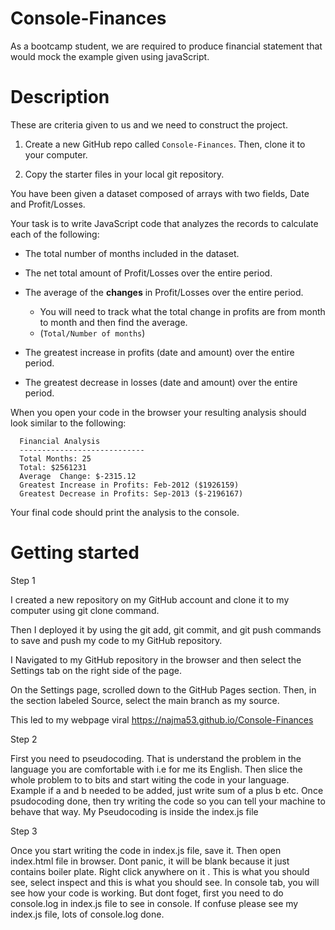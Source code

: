 # Console-Finances
As a bootcamp student, we are required to produce financial statement that would mock the example given using javaScript.

# Description

These are criteria given to us and we need to construct the project.

1. Create a new GitHub repo called `Console-Finances`. Then, clone it to your computer.

2. Copy the starter files in your local git repository.
   
You have been given a dataset composed of arrays with two fields, Date and Profit/Losses.

Your task is to write JavaScript code that analyzes the records to calculate each of the following:

* The total number of months included in the dataset.

* The net total amount of Profit/Losses over the entire period.

* The average of the **changes** in Profit/Losses over the entire period.
  * You will need to track what the total change in profits are from month to month and then find the average.
  * (`Total/Number of months`)

* The greatest increase in profits (date and amount) over the entire period.

* The greatest decrease in losses (date and amount) over the entire period.

When you open your code in the browser your resulting analysis should look similar to the following:

```text
  Financial Analysis
  ----------------------------
  Total Months: 25
  Total: $2561231
  Average  Change: $-2315.12
  Greatest Increase in Profits: Feb-2012 ($1926159)
  Greatest Decrease in Profits: Sep-2013 ($-2196167)
  ```

Your final code should print the analysis to the console.

# Getting started

Step 1

I created a new repository on my GitHub account and clone it to my computer using git clone command.

Then I deployed it by using the git add, git commit, and git push commands to save and push my code to my GitHub repository.

I Navigated to my GitHub repository in the browser and then select the Settings tab on the right side of the page.

On the Settings page, scrolled down to the GitHub Pages section. Then, in the section labeled Source, select the main branch as my source.

This led to my webpage viral https://najma53.github.io/Console-Finances

Step 2

First you need to pseudocoding. That is understand the problem in the language you are comfortable with i.e for me its English. Then slice the whole problem to to bits and start witing the code in your language. Example if a and b needed to be added, just write sum of a plus b etc. Once psudocoding done, then try writing the code so you can tell your machine to behave that way. My Pseudocoding is inside the index.js file 

Step 3

Once you start writing the code in index.js file, save it. Then open index.html file in browser. Dont panic, it will be blank because it just contains boiler plate. Right click anywhere on it . This is what you should  see, select inspect and this is what you should see. In console tab, you will see how your code is working. But dont foget, first you need to do console.log in index.js file to see in console. If confuse please see my index.js file, lots of console.log done.
